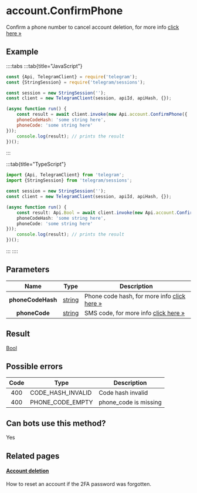 # account.ConfirmPhone

Confirm a phone number to cancel account deletion, for more info [click here »](https://core.telegram.org/api/account-deletion)



## Example

::::tabs
:::tab{title="JavaScript"}
```js
const {Api, TelegramClient} = require('telegram');
const {StringSession} = require('telegram/sessions');

const session = new StringSession('');
const client = new TelegramClient(session, apiId, apiHash, {});

(async function run() {
    const result = await client.invoke(new Api.account.ConfirmPhone({
    phoneCodeHash: 'some string here',
    phoneCode: 'some string here'
}));
    console.log(result); // prints the result
})();
```
:::

:::tab{title="TypeScript"}
```ts
import {Api, TelegramClient} from 'telegram';
import {StringSession} from 'telegram/sessions';

const session = new StringSession('');
const client = new TelegramClient(session, apiId, apiHash, {});

(async function run() {
    const result: Api.Bool = await client.invoke(new Api.account.ConfirmPhone({
    phoneCodeHash: 'some string here',
    phoneCode: 'some string here'
}));
    console.log(result); // prints the result
})();
```
:::
::::



## Parameters

| Name | Type | Description |
| :--: | ---- | ----------- |
| **phoneCodeHash** | [string](https://core.telegram.org/type/string) | Phone code hash, for more info [click here »](https://core.telegram.org/api/account-deletion) 
| **phoneCode** | [string](https://core.telegram.org/type/string) | SMS code, for more info [click here »](https://core.telegram.org/api/account-deletion) 


## Result

[Bool](https://core.telegram.org/type/Bool)



## Possible errors

| Code | Type | Description |
| :--: | ---- | ----------- |
| 400 | CODE\_HASH\_INVALID | Code hash invalid 
| 400 | PHONE\_CODE\_EMPTY | phone\_code is missing 


## Can bots use this method?

Yes

## Related pages

#### [Account deletion](https://core.telegram.org/api/account-deletion)

How to reset an account if the 2FA password was forgotten.




